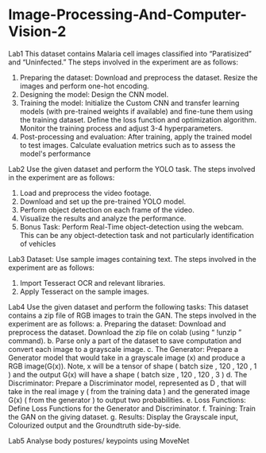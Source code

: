 # Image-Processing-And-Computer-Vision-2

Lab1
This dataset contains Malaria cell images classified into “Paratisized” and “Uninfected.”
The steps involved in the experiment are as follows:
1. Preparing the dataset: Download and preprocess the dataset. Resize the images and perform one-hot encoding.
2. Designing the model: Design the CNN model.
3. Training the model: Initialize the Custom CNN and transfer learning models (with pre-trained weights if available) and fine-tune them using the training dataset. Define the loss function and optimization algorithm. Monitor the training process and adjust 3-4 hyperparameters.
4. Post-processing and evaluation: After training, apply the trained model to test images. Calculate evaluation metrics such as to assess the model's performance

Lab2
Use the given dataset and perform the YOLO task.
The steps involved in the experiment are as follows:
1. Load and preprocess the video footage.
2. Download and set up the pre-trained YOLO model.
3. Perform object detection on each frame of the video.
4. Visualize the results and analyze the performance.
5. Bonus Task: Perform Real-Time object-detection using the webcam. This can be any object-detection task and not particularly identification of vehicles

Lab3
Dataset: Use sample images containing text.
The steps involved in the experiment are as follows:
1. Import Tesseract OCR and relevant libraries.
2. Apply Tesseract on the sample images.

Lab4
Use the given dataset and perform the following tasks:
This dataset contains a zip file of RGB images to train the GAN.
The steps involved in the experiment are as follows:
a. Preparing the dataset: Download and preprocess the dataset. Download the zip file on colab (using “ !unzip <file path>” command).
b. Parse only a part of the dataset to save computation and convert each image to a grayscale image.
c. The Generator: Prepare a Generator model that would take in a grayscale image (x) and produce a RGB image(G(x)). Note, x will be a tensor of shape ( batch size , 120 , 120 , 1 ) and the output G(x) will have a shape ( batch size , 120 , 120 , 3 )
d. The Discriminator: Prepare a Discriminator model, represented as D , that will take in the real image y ( from the training data ) and the generated image G(x) ( from the generator ) to output two probabilities.
e. Loss Functions: Define Loss Functions for the Generator and Discriminator.
f. Training: Train the GAN on the giving dataset.
g. Results: Display the Grayscale input, Colourized output and the Groundtruth side-by-side.

Lab5
Analyse body postures/ keypoints using MoveNet






